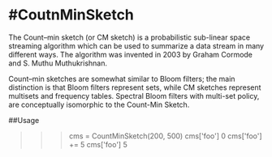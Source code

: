 #CoutnMinSketch
==============
The Count–min sketch (or CM sketch) is a probabilistic sub-linear space streaming algorithm which can be used to summarize a data stream in many different ways. The algorithm was invented in 2003 by Graham Cormode and S. Muthu Muthukrishnan.

Count–min sketches are somewhat similar to Bloom filters; the main distinction is that Bloom filters represent sets, while CM sketches represent multisets and frequency tables. Spectral Bloom filters with multi-set policy, are conceptually isomorphic to the Count-Min Sketch.

##Usage
>>> cms = CountMinSketch(200, 500)
>>> cms['foo']
0
>>> cms['foo'] += 5
>>> cms['foo']
5

